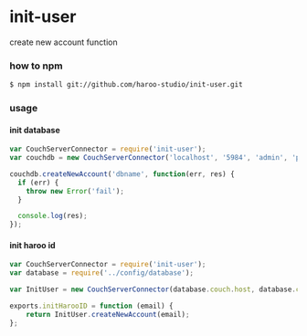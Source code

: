 init-user
=========

create new account function 

### how to npm

```bash
$ npm install git://github.com/haroo-studio/init-user.git
```

### usage

#### init database

```js
var CouchServerConnector = require('init-user');
var couchdb = new CouchServerConnector('localhost', '5984', 'admin', 'pass1234');

couchdb.createNewAccount('dbname', function(err, res) {
  if (err) {
    throw new Error('fail');
  }

  console.log(res);
});
```

#### init haroo id

```js
var CouchServerConnector = require('init-user');
var database = require('../config/database');

var InitUser = new CouchServerConnector(database.couch.host, database.couch.port, database.couch.id, database.couch.pass);

exports.initHarooID = function (email) {
    return InitUser.createNewAccount(email);
};
```

